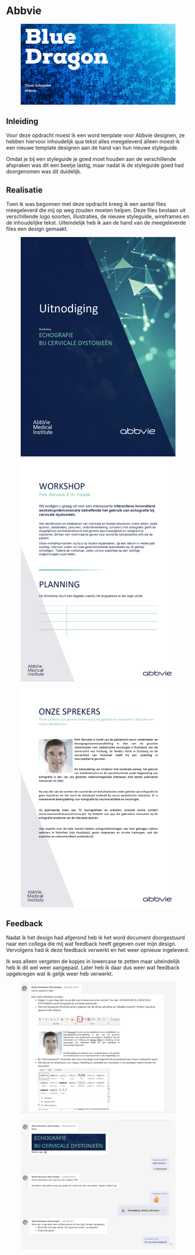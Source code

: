 # Abbvie

<figure><img src="../.gitbook/assets/vakabbvie.png" alt=""><figcaption></figcaption></figure>

## Inleiding

Voor deze opdracht moest ik een word template voor Abbvie designen, ze hebben hiervoor inhoudelijk qua tekst alles meegeleverd alleen moest ik een nieuwe template designen aan de hand van hun nieuwe styleguide.&#x20;

Omdat je bij een styleguide je goed moet houden aan de verschillende afspraken was dit een beetje lastig, maar nadat ik de styleguide goed had doorgenomen was dit duidelijk.

## Realisatie

Toen ik was begonnen met deze opdracht kreeg ik een aantal files meegeleverd die mij op weg zouden moeten helpen. Deze files bestaan uit verschillende logo soorten, illustraties, de nieuwe styleguide, wireframes en de inhoudelijke tekst. Uiteindelijk heb ik aan de hand van de meegeleverde files een design gemaakt.

<div>

<figure><img src="../.gitbook/assets/ssabbviefrontpage.png" alt=""><figcaption></figcaption></figure>

 

<figure><img src="../.gitbook/assets/ssabbviesecondpage.png" alt=""><figcaption></figcaption></figure>

 

<figure><img src="../.gitbook/assets/ssabbviethirdpage.png" alt=""><figcaption></figcaption></figure>

</div>

## Feedback

Nadat ik het design had afgerond heb ik het word document doorgestuurd naar een collega die mij wat feedback heeft gegeven over mijn design. Vervolgens had ik deze feedback verwerkt en het weer opnieuw ingeleverd.&#x20;

Ik was alleen vergeten de kopjes in lowercase te zetten maar uiteindelijk heb ik dit wel weer aangepast. Later heb ik daar dus weer wat feedback opgekregen wat ik gelijk weer heb verwerkt.

<div>

<figure><img src="../.gitbook/assets/ssfeedbackabbvie.png" alt=""><figcaption></figcaption></figure>

 

<figure><img src="../.gitbook/assets/ssfeedbackabbvie2.png" alt=""><figcaption></figcaption></figure>

</div>
